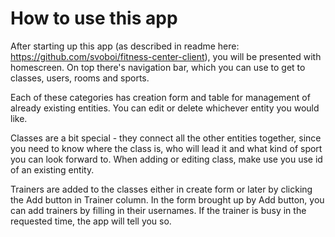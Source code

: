 # How to use this app

After starting up this app (as described in readme here: https://github.com/svoboi/fitness-center-client),
you will be presented with homescreen. On top there's navigation bar, which you can use to get to classes, users, rooms and sports.

Each of these categories has creation form and table for management of already existing entities. You can edit or delete
whichever entity you would like.

Classes are a bit special - they connect all the other entities together, since you need to know where the class is,
who will lead it and what kind of sport you can look forward to. When adding or editing class, make use you use id of an 
existing entity.

Trainers are added to the classes either in create form or later by clicking the Add button in Trainer column. In the form
brought up by Add button, you can add trainers by filling in their usernames. If the trainer is busy in the requested time,
the app will tell you so.
